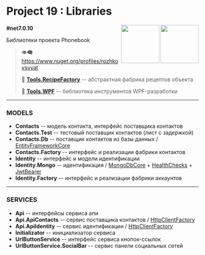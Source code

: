 # Project 19 : Libraries

<img align="right" width="100" height="100" src="https://github.com/rozhkovsvyat/Project19.API/assets/71471748/eebef49c-3357-4aca-8cb4-0bef3471d52b">
<img align="right" width="100" height="100" src="https://github.com/rozhkovsvyat/Project19.API/assets/71471748/e8fc4568-0abd-4931-8213-e2061f5e6274">

**#net7.0.10**

Библиотеки проекта Phonebook

> :eye_speech_bubble: https://www.nuget.org/profiles/rozhkovsvyat
> 
> :link: [**Tools.RecipeFactory**](https://github.com/rozhkovsvyat/Tools.RecipeFactory) -- абстрактная фабрика рецептов объекта
> 
> :link: [**Tools.WPF**](https://github.com/rozhkovsvyat/Tools.WPF) -- библиотека инструментов WPF-разработки


---

### MODELS

* **Contacts** -- модель контакта, интерфейс поставщика контактов
* **Contacts.Test** -- тестовый поставщик контактов (лист с задержкой)
* **Contacts.Db** -- поставщик контактов из базы данных / [EntityFrameworkCore](https://www.nuget.org/packages/Microsoft.EntityFrameworkCore)
* **Contacts.Factory** -- интерфейс и реализации фабрики контактов
* **Identity** -- интерфейс и модели идентификации
* **Identity.Mongo** -- идентификация / [MongoDbCore](https://www.nuget.org/packages/AspNetCore.Identity.MongoDbCore) + [HealthChecks](https://www.nuget.org/packages/Microsoft.Extensions.Diagnostics.HealthChecks) + [JwtBearer](https://www.nuget.org/packages/Microsoft.AspNetCore.Authentication.JwtBearer)
* **Identity.Factory** -- интерфейс и реализации фабрики аккаунтов

---

### SERVICES

* **Api** -- интерфейсы сервиса апи
* **Api.ApiContacts** -- сервис поставщика контактов / [HttpClientFactory](https://www.nuget.org/packages/Microsoft.Extensions.Http)
* **Api.ApiIdentity** -- сервис идентификации / [HttpClientFactory](https://www.nuget.org/packages/Microsoft.Extensions.Http)
* **Initializator** -- инициализатор сервиса
* **UrlButtonService** -- интерфейс сервиса кнопок-ссылок
* **UrlButtonService.SocialBar** -- сервис панели социальных сетей
